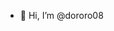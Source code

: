 - 👋 Hi, I’m @dororo08

<!---
dororo08/dororo08 is a ✨ special ✨ repository because its `README.md` (this file) appears on your GitHub profile.
You can click the Preview link to take a look at your changes.
--->
